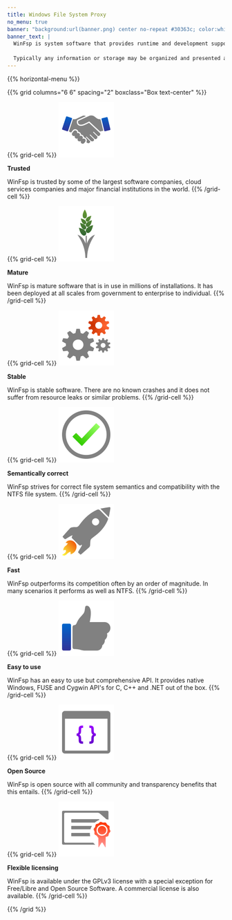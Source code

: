 ```yaml
---
title: Windows File System Proxy
no_menu: true
banner: "background:url(banner.png) center no-repeat #30363c; color:white;"
banner_text: |
  WinFsp is system software that provides runtime and development support for custom file systems on Windows computers. In this sense it is similar to FUSE (Filesystem in Userspace), which provides the same functionality on UNIX-like computers.

  Typically any information or storage may be organized and presented as a file system via WinFsp, with the benefit being that the information can be accessed via the standand Windows file API's by any Windows application.
---
```


{{% horizontal-menu %}}

<!-- Icon attribution:
  - ©2015 - 2020 IcoFont (https://icofont.com) - CC BY 4.0
    - correctness.svg
    - easeofuse.svg
    - licensing.svg
    - maturity.svg
    - opensource.svg (modified)
    - performance.svg
    - stability.svg
  - Unknown but possibly Silvano Cirasa, CH (https://thenounproject.com/cirasa.silvano/) - CC BY 3.0
    - trust.svg
-->

{{% grid columns="6 6" spacing="2" boxclass="Box text-center" %}}

{{% grid-cell %}}
<img src="trust.svg" width="128px" height="128px" class="no-filter" />

**Trusted**

WinFsp is trusted by some of the largest software companies, cloud services companies and major financial institutions in the world.
{{% /grid-cell %}}

{{% grid-cell %}}
<img src="maturity.svg" width="128px" height="128px" class="no-filter" />

**Mature**

WinFsp is mature software that is in use in millions of installations. It has been deployed at all scales from government to enterprise to individual.
{{% /grid-cell %}}

{{% grid-cell %}}
<img src="stability.svg" width="128px" height="128px" class="no-filter" />

**Stable**

WinFsp is stable software. There are no known crashes and it does not suffer from resource leaks or similar problems.
{{% /grid-cell %}}

{{% grid-cell %}}
<img src="correctness.svg" width="128px" height="128px" class="no-filter" />

**Semantically correct**

WinFsp strives for correct file system semantics and compatibility with the NTFS file system.
{{% /grid-cell %}}

{{% grid-cell %}}
<img src="performance.svg" width="128px" height="128px" class="no-filter" />

**Fast**

WinFsp outperforms its competition often by an order of magnitude. In many scenarios it performs as well as NTFS.
{{% /grid-cell %}}

{{% grid-cell %}}
<img src="easeofuse.svg" width="128px" height="128px" class="no-filter" />

**Easy to use**

WinFsp has an easy to use but comprehensive API. It provides native Windows, FUSE and Cygwin API's for C, C++ and .NET out of the box.
{{% /grid-cell %}}

{{% grid-cell %}}
<img src="opensource.svg" width="128px" height="128px" class="no-filter" />

**Open Source**

WinFsp is open source with all community and transparency benefits that this entails.
{{% /grid-cell %}}

{{% grid-cell %}}
<img src="licensing.svg" width="128px" height="128px" class="no-filter" />

**Flexible licensing**

WinFsp is available under the GPLv3 license with a special exception for Free/Libre and Open Source Software. A commercial license is also available.
{{% /grid-cell %}}

{{% /grid %}}
